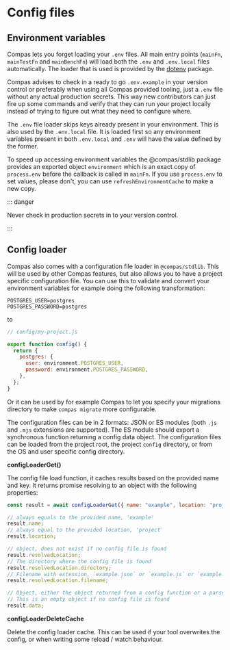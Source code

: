 # Config files

## Environment variables

Compas lets you forget loading your `.env` files. All main entry points
(`mainFn`, `mainTestFn` and `mainBenchFn`) will load both the `.env` and
`.env.local` files automatically. The loader that is used is provided by the
[dotenv](https://www.npmjs.com/package/dotenv) package.

Compas advises to check in a ready to go `.env.example` in your version control
or preferably when using all Compas provided tooling, just a `.env` file without
any actual production secrets. This way new contributors can just fire up some
commands and verify that they can run your project locally instead of trying to
figure out what they need to configure where.

The `.env` file loader skips keys already present in your environment. This is
also used by the `.env.local` file. It is loaded first so any environment
variables present in both `.env.local` and `.env` will have the value defined by
the former.

To speed up accessing environment variables the @compas/stdlib package provides
an exported object `environment` which is an exact copy of `process.env` before
the callback is called in `mainFn`. If you use `process.env` to set values,
please don't, you can use `refreshEnvironmentCache` to make a new copy.

::: danger

Never check in production secrets in to your version control.

:::

## Config loader

Compas also comes with a configuration file loader in `@compas/stdlib`. This
will be used by other Compas features, but also allows you to have a project
specific configuration file. You can use this to validate and convert your
environment variables for example doing the following transformation:

```.dotenv
POSTGRES_USER=postgres
POSTGRES_PASSWORD=postgres
```

to

```js
// config/my-project.js

export function config() {
  return {
    postgres: {
      user: environment.POSTGRES_USER,
      password: environment.POSTGRES_PASSWORD,
    },
  };
}
```

Or it can be used by for example Compas to let you specify your migrations
directory to make `compas migrate` more configurable.

The configuration files can be in 2 formats: JSON or ES modules (both `.js` and
`.mjs` extensions are supported). The ES module should export a synchronous
function returning a config data object. The configuration files can be loaded
from the project root, the project `config` directory, or from the OS and user
specific config directory.

**configLoaderGet()**

The config file load function, it caches results based on the provided name and
key. It returns promise resolving to an object with the following properties:

```js
const result = await configLoaderGet({ name: "example", location: "project" });

// always equals to the provided name, 'example'
result.name;
// always equal to the provided location, 'project'
result.location;

// object, does not exist if no config file is found
result.resolvedLocation;
// The directory where the config file is found
result.resolvedLocation.directory;
// Filename with extension, `example.json` or `example.js` or `example.mjs`
result.resolvedLocation.filename;

// Object, either the object returned from a config function or a parsed json file.
// This is an empty object if no config file is found
result.data;
```

**configLoaderDeleteCache**

Delete the config loader cache. This can be used if your tool overwrites the
config, or when writing some reload / watch behaviour.
